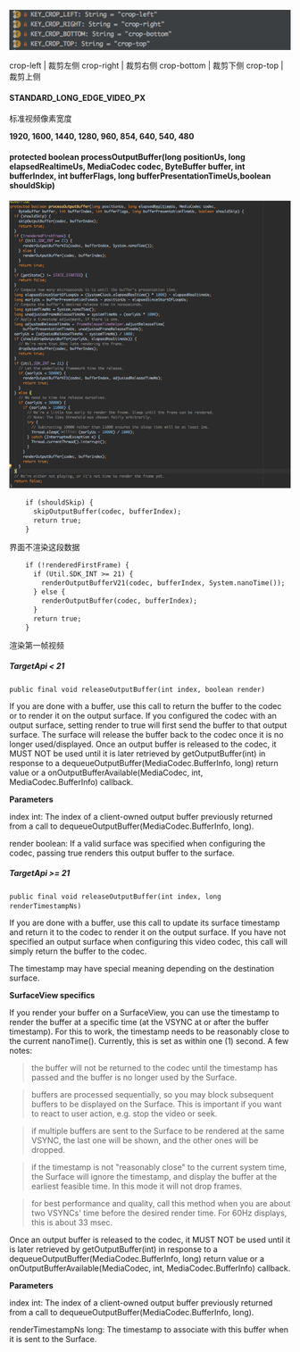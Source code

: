 ![video_crop](../images/video_crop.png)

crop-left | 裁剪左侧
crop-right | 裁剪右侧
crop-bottom | 裁剪下侧
crop-top | 裁剪上侧

#### STANDARD_LONG_EDGE_VIDEO_PX

标准视频像素宽度

**1920, 1600, 1440, 1280, 960, 854, 640, 540, 480**


#### protected boolean processOutputBuffer(long positionUs, long elapsedRealtimeUs, MediaCodec codec, ByteBuffer buffer, int bufferIndex, int bufferFlags, long bufferPresentationTimeUs,boolean shouldSkip)

![processOutputBuffer](../images/MediaCodecVideoRenderer_processOutputBuffer.png)

```
    if (shouldSkip) {
      skipOutputBuffer(codec, bufferIndex);
      return true;
    }
```

界面不渲染这段数据

```
    if (!renderedFirstFrame) {
      if (Util.SDK_INT >= 21) {
        renderOutputBufferV21(codec, bufferIndex, System.nanoTime());
      } else {
        renderOutputBuffer(codec, bufferIndex);
      }
      return true;
    }
```

渲染第一帧视频

##### TargetApi < 21

`public final void releaseOutputBuffer(int index, boolean render)`

If you are done with a buffer, use this call to return the buffer to the codec or to render it on the output surface. If you configured the codec with an output surface, setting render to true will first send the buffer to that output surface. The surface will release the buffer back to the codec once it is no longer used/displayed. Once an output buffer is released to the codec, it MUST NOT be used until it is later retrieved by getOutputBuffer(int) in response to a dequeueOutputBuffer(MediaCodec.BufferInfo, long) return value or a onOutputBufferAvailable(MediaCodec, int, MediaCodec.BufferInfo) callback.

**Parameters**

index	int: The index of a client-owned output buffer previously returned from a call to dequeueOutputBuffer(MediaCodec.BufferInfo, long).

render	boolean: If a valid surface was specified when configuring the codec, passing true renders this output buffer to the surface.

##### TargetApi >= 21

`public final void releaseOutputBuffer(int index, long renderTimestampNs)`

If you are done with a buffer, use this call to update its surface timestamp and return it to the codec to render it on the output surface. If you have not specified an output surface when configuring this video codec, this call will simply return the buffer to the codec.

The timestamp may have special meaning depending on the destination surface.

**SurfaceView specifics**

If you render your buffer on a SurfaceView, you can use the timestamp to render the buffer at a specific time (at the VSYNC at or after the buffer timestamp). For this to work, the timestamp needs to be reasonably close to the current nanoTime(). Currently, this is set as within one (1) second. A few notes:

>the buffer will not be returned to the codec until the timestamp has passed and the buffer is no longer used by the Surface.

>buffers are processed sequentially, so you may block subsequent buffers to be displayed on the Surface. This is important if you want to react to user action, e.g. stop the video or seek.

>if multiple buffers are sent to the Surface to be rendered at the same VSYNC, the last one will be shown, and the other ones will be dropped.

>if the timestamp is not "reasonably close" to the current system time, the Surface will ignore the timestamp, and display the buffer at the earliest feasible time. In this mode it will not drop frames.

>for best performance and quality, call this method when you are about two VSYNCs' time before the desired render time. For 60Hz displays, this is about 33 msec.

Once an output buffer is released to the codec, it MUST NOT be used until it is later retrieved by getOutputBuffer(int) in response to a dequeueOutputBuffer(MediaCodec.BufferInfo, long) return value or a onOutputBufferAvailable(MediaCodec, int, MediaCodec.BufferInfo) callback.

**Parameters**

index	int: The index of a client-owned output buffer previously returned from a call to dequeueOutputBuffer(MediaCodec.BufferInfo, long).

renderTimestampNs	long: The timestamp to associate with this buffer when it is sent to the Surface.






